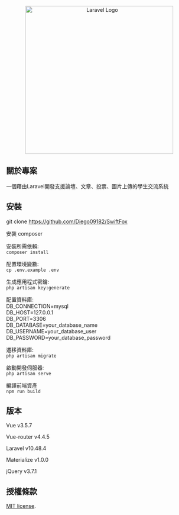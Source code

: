 <p align="center"><a href="https://laravel.com" target="_blank"><img src="https://raw.githubusercontent.com/laravel/art/master/logo-lockup/5%20SVG/2%20CMYK/1%20Full%20Color/laravel-logolockup-cmyk-red.svg" width="400" alt="Laravel Logo"></a></p>

## 關於專案

一個藉由Laravel開發支援論壇、文章、投票、圖片上傳的學生交流系統

## 安裝

git clone https://github.com/Diego09182/SwiftFox

安裝 composer

安裝所需依賴:  
`composer install`

配置環境變數:  
`cp .env.example .env`

生成應用程式密鑰:  
`php artisan key:generate`

配置資料庫:  
DB_CONNECTION=mysql  
DB_HOST=127.0.0.1  
DB_PORT=3306  
DB_DATABASE=your_database_name  
DB_USERNAME=your_database_user  
DB_PASSWORD=your_database_password  

遷移資料庫:  
`php artisan migrate`

啟動開發伺服器:  
`php artisan serve`

編譯前端資產  
`npm run build`

## 版本

Vue         v3.5.7

Vue-router  v4.4.5

Laravel     v10.48.4

Materialize v1.0.0

jQuery      v3.7.1

## 授權條款

[MIT license](https://opensource.org/licenses/MIT).